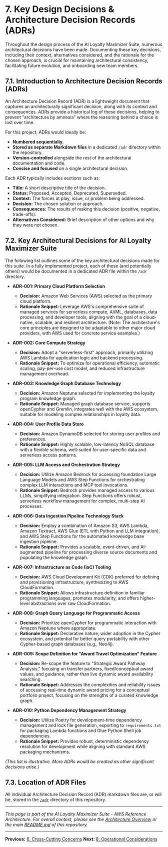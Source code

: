 # 7. Key Design Decisions & Architecture Decision Records (ADRs)

Throughout the design process of the AI Loyalty Maximizer Suite, numerous architectural decisions have been made. Documenting these key decisions, including their context, alternatives considered, and the rationale for the chosen approach, is crucial for maintaining architectural consistency, facilitating future evolution, and onboarding new team members.

## 7.1. Introduction to Architecture Decision Records (ADRs)

An Architecture Decision Record (ADR) is a lightweight document that captures an architecturally significant decision, along with its context and consequences. ADRs provide a historical log of these decisions, helping to prevent "architecture by amnesia" where the reasoning behind a choice is lost over time.

For this project, ADRs would ideally be:
* **Numbered sequentially.**
* **Stored as separate Markdown files** in a dedicated `/adr` directory within the repository.
* **Version-controlled** alongside the rest of the architectural documentation and code.
* **Concise and focused** on a single architectural decision.

Each ADR typically includes sections such as:
* **Title:** A short descriptive title of the decision.
* **Status:** Proposed, Accepted, Deprecated, Superseded.
* **Context:** The forces at play, issue, or problem being addressed.
* **Decision:** The chosen solution or approach.
* **Consequences:** The results of making this decision (positive, negative, trade-offs).
* **Alternatives Considered:** Brief description of other options and why they were not chosen.

## 7.2. Key Architectural Decisions for AI Loyalty Maximizer Suite

The following list outlines some of the key architectural decisions made for this suite. In a fully implemented project, each of these (and potentially others) would be documented in a dedicated ADR file within the `/adr` directory.

* **ADR-001: Primary Cloud Platform Selection**
    * **Decision:** Amazon Web Services (AWS) selected as the primary cloud platform.
    * **Rationale Snippet:** Leverage AWS's comprehensive suite of managed services for serverless compute, AI/ML, databases, data processing, and developer tools, aligning with the goal of a cloud-native, scalable, and resilient architecture. (Note: The architecture's core principles are designed to be adaptable to other major cloud providers, with AWS used for concrete service examples.)

* **ADR-002: Core Compute Strategy**
    * **Decision:** Adopt a "serverless-first" approach, primarily utilizing AWS Lambda for application logic and backend processing.
    * **Rationale Snippet:** To optimize for operational efficiency, automatic scaling, pay-per-use cost model, and reduced infrastructure management overhead.

* **ADR-003: Knowledge Graph Database Technology**
    * **Decision:** Amazon Neptune selected for implementing the loyalty program knowledge graph.
    * **Rationale Snippet:** Managed graph database service, supports openCypher and Gremlin, integrates well with the AWS ecosystem, suitable for modeling complex relationships in loyalty data.

* **ADR-004: User Profile Data Store**
    * **Decision:** Amazon DynamoDB selected for storing user profiles and preferences.
    * **Rationale Snippet:** Highly scalable, low-latency NoSQL database with a flexible schema, well-suited for user-specific data and serverless access patterns.

* **ADR-005: LLM Access and Orchestration Strategy**
    * **Decision:** Utilize Amazon Bedrock for accessing foundation Large Language Models and AWS Step Functions for orchestrating complex LLM interactions and MCP tool invocations.
    * **Rationale Snippet:** Bedrock provides managed access to various LLMs, simplifying integration. Step Functions offers robust, serverless workflow management for complex, multi-step AI processes.

* **ADR-006: Data Ingestion Pipeline Technology Stack**
    * **Decision:** Employ a combination of Amazon S3, AWS Lambda, Amazon Textract, AWS Glue (ETL with Python and LLM integration), and AWS Step Functions for the automated knowledge base ingestion pipeline.
    * **Rationale Snippet:** Provides a scalable, event-driven, and AI-augmented pipeline for processing diverse source documents and populating the knowledge graph.

* **ADR-007: Infrastructure as Code (IaC) Tooling**
    * **Decision:** AWS Cloud Development Kit (CDK) preferred for defining and provisioning infrastructure, synthesizing to AWS CloudFormation.
    * **Rationale Snippet:** Allows infrastructure definition in familiar programming languages, promotes modularity, and offers higher-level abstractions over raw CloudFormation.

* **ADR-008: Graph Query Language for Programmatic Access**
    * **Decision:** Prioritize openCypher for programmatic interaction with Amazon Neptune where appropriate.
    * **Rationale Snippet:** Declarative nature, wider adoption in the Cypher ecosystem, and potential for better query portability with other Cypher-based graph databases (e.g., Neo4j).

* **ADR-009: Scope Definition for "Award Travel Optimization" Feature**
    * **Decision:** Re-scope the feature to "Strategic Award Pathway Analysis," focusing on transfer partners, fixed/conceptual award values, and guidance, rather than live dynamic award availability searching.
    * **Rationale Snippet:** Addresses the complexities and reliability issues of accessing real-time dynamic award pricing for a conceptual portfolio project, focusing on the strengths of a curated knowledge graph.

* **ADR-010: Python Dependency Management Strategy**
    * **Decision:** Utilize Poetry for development-time dependency management and lock file generation, exporting to `requirements.txt` for packaging Lambda functions and Glue Python Shell job dependencies.
    * **Rationale Snippet:** Provides robust, deterministic dependency resolution for development while aligning with standard AWS packaging mechanisms.

*(This list is illustrative. More ADRs would be created as other significant decisions arise.)*

## 7.3. Location of ADR Files

All individual Architecture Decision Record (ADR) markdown files are, or will be, stored in the [`/adr`](../adr) directory of this repository.

---
*This page is part of the AI Loyalty Maximizer Suite - AWS Reference Architecture. For overall context, please see the [Architecture Overview](./00_ARCHITECTURE_OVERVIEW.md) or the main [README.md](../README.md) of this repository.*

---
**Previous:** [6. Cross-Cutting Concerns](./06_CROSS_CUTTING_CONCERNS.md)
**Next:** [8. Operational Considerations](./08_OPERATIONAL_CONSIDERATIONS.md)